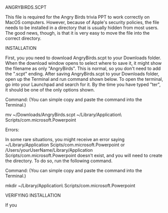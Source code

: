 ANGRYBIRDS.SCPT

This file is required for the Angry Birds trivia PPT to work correctly on MacOS computers. However, because of Apple's security policies, the file needs to be installed in a directory that is usually hidden from most users. The good news, though, is that it is very easy to move the file into the correct directory.

INSTALLATION

First, you you need to download AngryBirds.scpt to your Downloads folder. When the download window opens to select where to save it, it might show the filename as only "AngryBirds". This is normal, so you don't need to add the ".scpt" ending. After saving AngryBirds.scpt to your Downloads folder, open up the Terminal and run command shown below. To open the terminal, go into your Launchpad and search for it. By the time you have typed "ter", it should be one of the only options shown.

Command: (You can simple copy and paste the command into the Terminal.)

mv ~/Downloads/AngryBirds.scpt ~/Library/Application\ Scripts/com.microsoft.Powerpoint

Errors:

In some rare situations, you might receive an error saying ~/Library/Application Scipts/com.microsoft.Powerpoint or /Users/yourUserName/Library/Application Scripts/com.microsoft.Powerpoint doesn't exist, and you will need to create the directory. To do so, run the following command.

Command: (You can simple copy and paste the command into the Terminal.)

mkdir ~/Library/Application\ Scripts/com.microsoft.Powerpoint

VERIFYING INSTALLATION

If you
